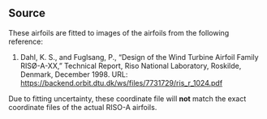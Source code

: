 Source
------

These airfoils are fitted to images of the airfoils from the following reference:

1. Dahl, K. S., and Fuglsang, P., “Design of the Wind Turbine Airfoil Family RISØ-A-XX,” Technical Report, Riso National Laboratory, Roskilde, Denmark, December 1998. URL: https://backend.orbit.dtu.dk/ws/files/7731729/ris_r_1024.pdf

Due to fitting uncertainty, these coordinate file will **not** match the exact coordinate files of the actual RISO-A airfoils.